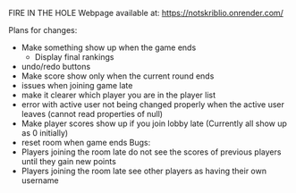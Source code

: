 FIRE IN THE HOLE
Webpage available at: https://notskriblio.onrender.com/

Plans for changes:
- Make something show up when the game ends
   - Display final rankings
- undo/redo buttons
- Make score show only when the current round ends
- issues when joining game late
- make it clearer which player you are in the player list
- error with active user not being changed properly when the active user leaves (cannot read properties of null)
- Make player scores show up if you join lobby late (Currently all show up as 0 initially)
- reset room when game ends
Bugs:
- Players joining the room late do not see the scores of previous players until they gain new points
- Players joining the room late see other players as having their own username

